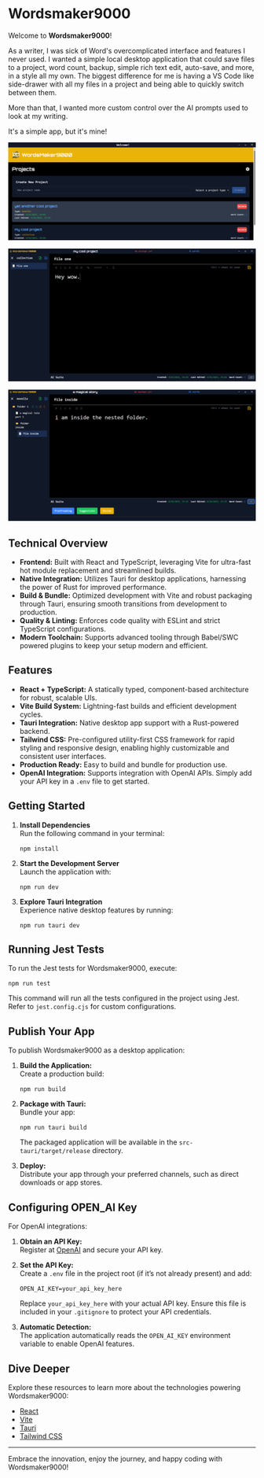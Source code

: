 # Wordsmaker9000

Welcome to **Wordsmaker9000**!

As a writer, I was sick of Word's overcomplicated interface and features I never used. I wanted a simple local desktop application that could save files to a project, word count, backup, simple rich text edit, auto-save, and more, in a style all my own. The biggest difference for me is having a VS Code like side-drawer with all my files in a project and being able to quickly switch between them.

More than that, I wanted more custom control over the AI prompts used to look at my writing.

It's a simple app, but it's mine!

![Wordsmaker9000](./wordsmaker9000.PNG)

![the editor in action](./heywow.PNG)

![nested folders and AI ](./nestedFoldersAndAI.PNG)

## Technical Overview

- **Frontend:** Built with React and TypeScript, leveraging Vite for ultra-fast hot module replacement and streamlined builds.
- **Native Integration:** Utilizes Tauri for desktop applications, harnessing the power of Rust for improved performance.
- **Build & Bundle:** Optimized development with Vite and robust packaging through Tauri, ensuring smooth transitions from development to production.
- **Quality & Linting:** Enforces code quality with ESLint and strict TypeScript configurations.
- **Modern Toolchain:** Supports advanced tooling through Babel/SWC powered plugins to keep your setup modern and efficient.

## Features

- **React + TypeScript:** A statically typed, component-based architecture for robust, scalable UIs.
- **Vite Build System:** Lightning-fast builds and efficient development cycles.
- **Tauri Integration:** Native desktop app support with a Rust-powered backend.
- **Tailwind CSS:** Pre-configured utility-first CSS framework for rapid styling and responsive design, enabling highly customizable and consistent user interfaces.
- **Production Ready:** Easy to build and bundle for production use.
- **OpenAI Integration:** Supports integration with OpenAI APIs. Simply add your API key in a `.env` file to get started.

## Getting Started

1. **Install Dependencies**  
   Run the following command in your terminal:

   ```
   npm install
   ```

2. **Start the Development Server**  
   Launch the application with:

   ```
   npm run dev
   ```

3. **Explore Tauri Integration**  
   Experience native desktop features by running:
   ```
   npm run tauri dev
   ```

## Running Jest Tests

To run the Jest tests for Wordsmaker9000, execute:

```
npm run test
```

This command will run all the tests configured in the project using Jest. Refer to `jest.config.cjs` for custom configurations.

## Publish Your App

To publish Wordsmaker9000 as a desktop application:

1. **Build the Application:**  
   Create a production build:

   ```
   npm run build
   ```

2. **Package with Tauri:**  
   Bundle your app:

   ```
   npm run tauri build
   ```

   The packaged application will be available in the `src-tauri/target/release` directory.

3. **Deploy:**  
   Distribute your app through your preferred channels, such as direct downloads or app stores.

## Configuring OPEN_AI Key

For OpenAI integrations:

1. **Obtain an API Key:**  
   Register at [OpenAI](https://platform.openai.com/) and secure your API key.

2. **Set the API Key:**  
   Create a `.env` file in the project root (if it’s not already present) and add:

   ```
   OPEN_AI_KEY=your_api_key_here
   ```

   Replace `your_api_key_here` with your actual API key. Ensure this file is included in your `.gitignore` to protect your API credentials.

3. **Automatic Detection:**  
   The application automatically reads the `OPEN_AI_KEY` environment variable to enable OpenAI features.

## Dive Deeper

Explore these resources to learn more about the technologies powering Wordsmaker9000:

- [React](https://reactjs.org/)
- [Vite](https://vitejs.dev/)
- [Tauri](https://tauri.app/)
- [Tailwind CSS](https://tailwindcss.com/)

---

Embrace the innovation, enjoy the journey, and happy coding with Wordsmaker9000!
